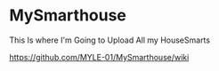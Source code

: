 # MySmarthouse
This Is where I'm Going to Upload All my HouseSmarts

https://github.com/MYLE-01/MySmarthouse/wiki
